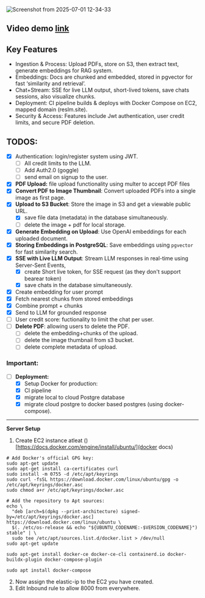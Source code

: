 ![Screenshot from 2025-07-01 12-34-33](https://github.com/user-attachments/assets/c1f7d3e1-f38d-4d01-a350-be26d2ba40d8)

## Video demo [link](https://youtu.be/_u-zO0ltbqM)

## Key Features 
- Ingestion & Process: Upload PDFs, store on S3, then extract text, generate embeddings for RAG system.
- Embeddings: Docs are chunked and embedded, stored in pgvector for fast ‘similarity and retrieval’.
- Chat+Stream: SSE for live LLM output, short-lived tokens, save chats sessions, also visualize chunks.
- Deployment: CI pipeline builds & deploys with Docker Compose on EC2, mapped domain (reslm.site).
- Security & Access: Features include Jwt authentication, user credit limits, and secure PDF deletion.

## TODOS: 
- [x] Authentication: login/register system using JWT.
  - [ ] All credit limits to the LLM. 
  - [ ] Add Auth2.0 (goggle)
  - [ ] send email on signup to the user. 
- [x] **PDF Upload:** file upload functionality using multer to accept PDF files
- [X] **Convert PDF to Image Thumbnail**: Convert uploaded PDFs into a single image as first page. 
- [x] **Upload to S3 Bucket**: Store the image in S3 and get a viewable public URL.
  - [x] save file data (metadata) in the database simultaneously.
  - [ ] delete the image + pdf for local storage. 
- [x] **Generate Embedding on Upload**: Use OpenAI embeddings for each uploaded document.
- [x] **Storing Embeddings in PostgreSQL**: Save embeddings using `pgvector` for fast similarity search.
- [x] **SSE with Live LLM Output**: Stream LLM responses in real-time using Server-Sent Events,
  - [x] create Short live token, for SSE request (as they don't support bearear token)
  - [x] save chats in the database simultaneously.
- [x] Create embedding for user prompt
- [x] Fetch nearest chunks from stored embeddings
- [x] Combine prompt + chunks
- [x] Send to LLM for grounded response
- [ ] User credit score: fuctionality to limit the chat per user.
- [ ] **Delete PDF**: allowing users to delete the PDF.
  - [ ] delete the embedding+chunks of the upload.
  - [ ] delete the image thumbnail from s3 bucket.
  - [ ] delete complete metadata of upload.
### Important: 
- [ ] **Deployment:**
  - [x] Setup Docker for production: 
  - [x] CI pipeline 
  - [x] migrate local to cloud Postgre database
  - [x] migrate cloud postgre to docker based postgres (using docker-compose). 
---

**Server Setup**
1. Create EC2 instance atleat ()
[https://docs.docker.com/engine/install/ubuntu/](docker docs)
```
# Add Docker's official GPG key:
sudo apt-get update
sudo apt-get install ca-certificates curl
sudo install -m 0755 -d /etc/apt/keyrings
sudo curl -fsSL https://download.docker.com/linux/ubuntu/gpg -o /etc/apt/keyrings/docker.asc
sudo chmod a+r /etc/apt/keyrings/docker.asc

# Add the repository to Apt sources:
echo \
  "deb [arch=$(dpkg --print-architecture) signed-by=/etc/apt/keyrings/docker.asc] https://download.docker.com/linux/ubuntu \
  $(. /etc/os-release && echo "${UBUNTU_CODENAME:-$VERSION_CODENAME}") stable" | \
  sudo tee /etc/apt/sources.list.d/docker.list > /dev/null
sudo apt-get update

sudo apt-get install docker-ce docker-ce-cli containerd.io docker-buildx-plugin docker-compose-plugin

sudo apt install docker-compose
```

2. Now assign the elastic-ip to the EC2 you have created. 
3. Edit Inbound rule to allow 8000 from everywhere.
